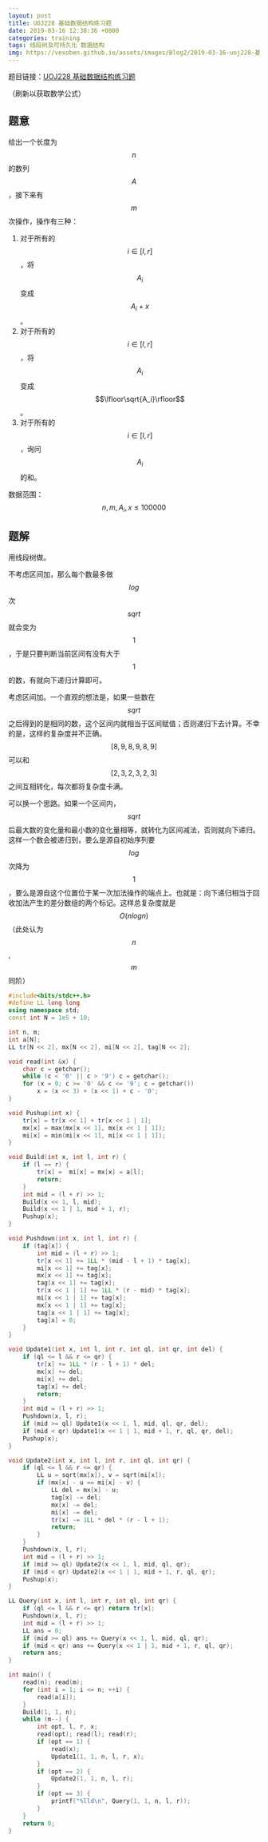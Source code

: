 ```yaml
---
layout: post
title: UOJ228 基础数据结构练习题
date: 2019-03-16 12:38:36 +0800
categories: training
tags: 线段树及可持久化 数据结构
img: https://vexoben.github.io/assets/images/Blog2/2019-03-16-uoj228-基础数据结构练习题.png
---
```


题目链接：[UOJ228 基础数据结构练习题][100]

（刷新以获取数学公式）

## **题意**

给出一个长度为 $$n$$ 的数列 $$A$$，接下来有 $$m$$ 次操作，操作有三种：

1. 对于所有的 $$i∈[l,r]$$，将 $$A_i$$ 变成 $$A_i+x$$。
2. 对于所有的 $$i∈[l,r]$$，将 $$A_i$$ 变成 $$\lfloor\sqrt{A_i}\rfloor​$$。
3. 对于所有的 $$i∈[l,r]$$，询问 $$A_i$$ 的和。

数据范围：$$n,m,A_i,x≤100000$$

## **题解**

用线段树做。

不考虑区间加，那么每个数最多做$$log$$次$$sqrt$$就会变为$$1$$，于是只要判断当前区间有没有大于$$1$$的数，有就向下递归计算即可。

考虑区间加。一个直观的想法是，如果一些数在$$sqrt$$之后得到的是相同的数，这个区间内就相当于区间赋值；否则递归下去计算。不幸的是，这样的复杂度并不正确。$$[8,9,8,9,8,9]$$可以和$$[2,3,2,3,2,3]$$之间互相转化，每次都将复杂度卡满。

可以换一个思路。如果一个区间内，$$sqrt$$后最大数的变化量和最小数的变化量相等，就转化为区间减法，否则就向下递归。这样一个数会被递归到，要么是源自初始序列要$$log$$次降为$$1$$，要么是源自这个位置位于某一次加法操作的端点上。也就是：向下递归相当于回收加法产生的差分数组的两个标记。这样总复杂度就是$$O(nlogn)$$（此处认为$$n$$,$$m$$同阶）

```cpp
#include<bits/stdc++.h>
#define LL long long
using namespace std;
const int N = 1e5 + 10;

int n, m;
int a[N];
LL tr[N << 2], mx[N << 2], mi[N << 2], tag[N << 2];

void read(int &x) {
	char c = getchar();
	while (c < '0' || c > '9') c = getchar();
	for (x = 0; c >= '0' && c <= '9'; c = getchar())
		x = (x << 3) + (x << 1) + c - '0';
}

void Pushup(int x) {
	tr[x] = tr[x << 1] + tr[x << 1 | 1];
	mx[x] = max(mx[x << 1], mx[x << 1 | 1]);
	mi[x] = min(mi[x << 1], mi[x << 1 | 1]);
}

void Build(int x, int l, int r) {
	if (l == r) {
		tr[x] =  mi[x] = mx[x] = a[l];
		return;
	}
	int mid = (l + r) >> 1;
	Build(x << 1, l, mid);
	Build(x << 1 | 1, mid + 1, r);
	Pushup(x);
}

void Pushdown(int x, int l, int r) {
	if (tag[x]) {
		int mid = (l + r) >> 1;
		tr[x << 1] += 1LL * (mid - l + 1) * tag[x];
		mi[x << 1] += tag[x];
		mx[x << 1] += tag[x];
		tag[x << 1] += tag[x];
		tr[x << 1 | 1] += 1LL * (r - mid) * tag[x];
		mi[x << 1 | 1] += tag[x];
		mx[x << 1 | 1] += tag[x];
		tag[x << 1 | 1] += tag[x];
		tag[x] = 0;
	}
}

void Update1(int x, int l, int r, int ql, int qr, int del) {
	if (ql <= l && r <= qr) {
		tr[x] += 1LL * (r - l + 1) * del;
		mx[x] += del;
		mi[x] += del;
		tag[x] += del;
		return;
	}
	int mid = (l + r) >> 1;
	Pushdown(x, l, r);
	if (mid >= ql) Update1(x << 1, l, mid, ql, qr, del);
	if (mid < qr) Update1(x << 1 | 1, mid + 1, r, ql, qr, del);
	Pushup(x);
}

void Update2(int x, int l, int r, int ql, int qr) {
	if (ql <= l && r <= qr) {
		LL u = sqrt(mx[x]), v = sqrt(mi[x]);
		if (mx[x] - u == mi[x] - v) {
			LL del = mx[x] - u;
			tag[x] -= del;
			mx[x] -= del;
			mi[x] -= del;
			tr[x] -= 1LL * del * (r - l + 1);
			return;
		}
	}
	Pushdown(x, l, r);
	int mid = (l + r) >> 1;
	if (mid >= ql) Update2(x << 1, l, mid, ql, qr);
	if (mid < qr) Update2(x << 1 | 1, mid + 1, r, ql, qr);
	Pushup(x);
}

LL Query(int x, int l, int r, int ql, int qr) {
	if (ql <= l && r <= qr) return tr[x];
	Pushdown(x, l, r);
	int mid = (l + r) >> 1;
	LL ans = 0;
	if (mid >= ql) ans += Query(x << 1, l, mid, ql, qr);
	if (mid < qr) ans += Query(x << 1 | 1, mid + 1, r, ql, qr);
	return ans;
}

int main() {
	read(n); read(m);
	for (int i = 1; i <= n; ++i) {
		read(a[i]);
	}
	Build(1, 1, n);
	while (m--) {
		int opt, l, r, x;
		read(opt); read(l); read(r);
		if (opt == 1) {
			read(x);
			Update1(1, 1, n, l, r, x);
		}
		if (opt == 2) {
			Update2(1, 1, n, l, r);
		}
		if (opt == 3) {
			printf("%lld\n", Query(1, 1, n, l, r));
		}
	}
	return 0;
}
```



[100]: http://uoj.ac/problem/228